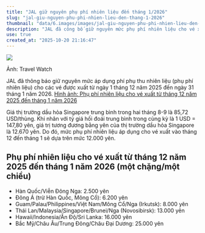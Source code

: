 ```yaml
---
title: "JAL giữ nguyên phụ phí nhiên liệu đến tháng 1/2026"
slug: "jal-giu-nguyen-phu-phi-nhien-lieu-den-thang-1-2026"
thumbnail: "data/6.images/images/jal-giu-nguyen-phu-phi-nhien-lieu-den-thang-1-2026.webp"
description: "JAL đã công bố giữ nguyên mức phụ phí nhiên liệu cho vé xuất từ tháng 12 năm 2025 đến tháng 1 năm 2026, với các mức phí chi tiết cho từng khu vực."
use: true
created_at: "2025-10-20 21:16:47"
---
```


![](/images/20251020-00000011-imptrw-000-1-view.webp)

Ảnh: Travel Watch

JAL đã thông báo giữ nguyên mức áp dụng phí phụ thu nhiên liệu (phụ phí nhiên liệu) cho các vé được xuất từ ngày 1 tháng 12 năm 2025 đến ngày 31 tháng 1 năm 2026.
[Hình ảnh: Phụ phí nhiên liệu cho vé xuất từ tháng 12 năm 2025 đến tháng 1 năm 2026](https://travel.watch.impress.co.jp/img/trw/docs/2056/324/html/01_o.jpg.html)

Giá thị trường dầu hỏa Singapore trung bình trong hai tháng 8-9 là 85,72 USD/thùng. Khi nhân với tỷ giá hối đoái trung bình trong cùng kỳ là 1 USD = 147,80 yên, giá trị tương đương bằng yên của thị trường dầu hỏa Singapore là 12.670 yên. Do đó, mức phụ phí nhiên liệu áp dụng cho vé xuất vào tháng 12 đến tháng 1 sẽ dựa trên mức 12.000 yên.

## Phụ phí nhiên liệu cho vé xuất từ tháng 12 năm 2025 đến tháng 1 năm 2026 (một chặng/một chiều)

*   Hàn Quốc/Viễn Đông Nga: 2.500 yên
*   Đông Á (trừ Hàn Quốc, Mông Cổ): 6.200 yên
*   Guam/Palau/Philippines/Việt Nam/Mông Cổ/Nga (Irkutsk): 8.000 yên
*   Thái Lan/Malaysia/Singapore/Brunei/Nga (Novosibirsk): 13.000 yên
*   Hawaii/Indonesia/Ấn Độ/Sri Lanka: 16.000 yên
*   Bắc Mỹ/Châu Âu/Trung Đông/Châu Đại Dương: 25.000 yên
